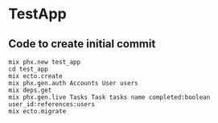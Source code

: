 # TestApp

## Code to create initial commit

```
mix phx.new test_app
cd test_app
mix ecto.create
mix phx.gen.auth Accounts User users
mix deps.get
mix phx.gen.live Tasks Task tasks name completed:boolean user_id:references:users
mix ecto.migrate
```